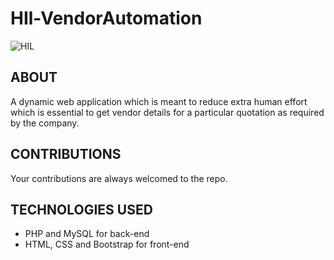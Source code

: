 # HIl-VendorAutomation

![HIL](https://content.indiainfoline.com/_media/iifl/img/article/2017-04/27/full/1493286792-9214.png)
## ABOUT
A dynamic web application which is meant to reduce extra human effort which is essential to get vendor details for a particular quotation as required by the company.

## CONTRIBUTIONS
Your contributions are always welcomed to the repo. 

## TECHNOLOGIES USED
* PHP and MySQL for back-end
* HTML, CSS and Bootstrap for front-end

